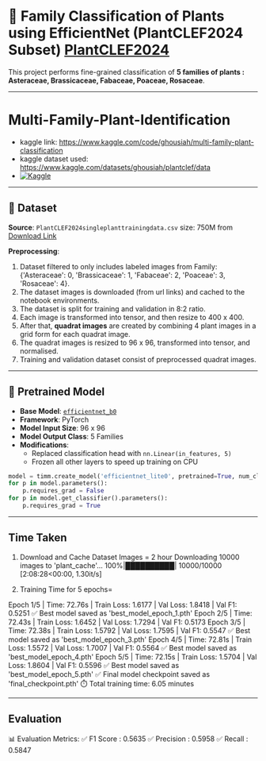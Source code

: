 
# 🌿 Family Classification of Plants using EfficientNet (PlantCLEF2024 Subset) [PlantCLEF2024](https://www.kaggle.com/competitions/plantclef-2025)

This project performs fine-grained classification of **5 families of plants : Asteraceae, Brassicaceae, Fabaceae, Poaceae, Rosaceae**.

---
# Multi-Family-Plant-Identification
- kaggle link: https://www.kaggle.com/code/ghousiah/multi-family-plant-classification
- kaggle dataset used: https://www.kaggle.com/datasets/ghousiah/plantclef/data
- [![Kaggle](https://img.shields.io/badge/View%20on-Kaggle-blue?logo=kaggle)]([https://www.kaggle.com/your-username/your-notebook-name](https://www.kaggle.com/code/ghousiah/multi-family-plant-classification))

---
## 📁 Dataset

**Source**: `PlantCLEF2024singleplanttrainingdata.csv` size: 750M from [Download Link](https://lab.plantnet.org/LifeCLEF/PlantCLEF2024/single_plant_training_data/)

**Preprocessing**:
1) Dataset filtered to only includes labeled images from Family: {'Asteraceae': 0, 'Brassicaceae': 1, 'Fabaceae': 2, 'Poaceae': 3, 'Rosaceae': 4}.
2) The dataset images is downloaded (from url links) and cached to the notebook environments.
3) The dataset is split for training and validation in 8:2 ratio.
4) Each image is transformed into tensor, and then resize to 400 x 400.
5) After that, **quadrat images** are created by combining 4 plant images in a grid form for each quadrat image.
6) The quadrat images is resized to 96 x 96, transformed into tensor, and normalised.
7) Training and validation dataset consist of preprocessed quadrat images.

---

## 🧠 Pretrained Model
- **Base Model**: [`efficientnet_b0`](https://pytorch.org/vision/stable/models/generated/torchvision.models.efficientnet_b0.html)
- **Framework**: PyTorch
- **Model Input Size**: 96 x 96
- **Model Output Class**: 5 Families
- **Modifications**:
  - Replaced classification head with `nn.Linear(in_features, 5)`
  - Frozen all other layers to speed up training on CPU

```python
model = timm.create_model('efficientnet_lite0', pretrained=True, num_classes=NUM_CLASSES)
for p in model.parameters():
    p.requires_grad = False
for p in model.get_classifier().parameters():
    p.requires_grad = True
```

---  
## **Time Taken**
1) Download and Cache Dataset Images = 2 hour
Downloading 10000 images to 'plant_cache'...
100%|██████████| 10000/10000 [2:08:28<00:00,  1.30it/s]
   
2) Training Time for 5 epochs=

Epoch 1/5 | Time: 72.76s | Train Loss: 1.6177 | Val Loss: 1.8418 | Val F1: 0.5251
✅ Best model saved as 'best_model_epoch_1.pth'
Epoch 2/5 | Time: 72.43s | Train Loss: 1.6452 | Val Loss: 1.7294 | Val F1: 0.5173
Epoch 3/5 | Time: 72.38s | Train Loss: 1.5792 | Val Loss: 1.7595 | Val F1: 0.5547
✅ Best model saved as 'best_model_epoch_3.pth'
Epoch 4/5 | Time: 72.81s | Train Loss: 1.5572 | Val Loss: 1.7007 | Val F1: 0.5564
✅ Best model saved as 'best_model_epoch_4.pth'
Epoch 5/5 | Time: 72.15s | Train Loss: 1.5704 | Val Loss: 1.8604 | Val F1: 0.5596
✅ Best model saved as 'best_model_epoch_5.pth'
✅ Final model checkpoint saved as 'final_checkpoint.pth'
⏱️ Total training time: 6.05 minutes


---  
## **Evaluation**
📊 Evaluation Metrics:
✅ F1 Score   : 0.5635
✅ Precision  : 0.5958
✅ Recall     : 0.5847

